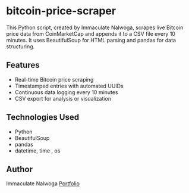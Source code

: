 # bitcoin-price-scraper
This Python script, created by Immaculate Nalwoga, scrapes live Bitcoin price data from CoinMarketCap and appends it to a CSV file every 10 minutes. It uses BeautifulSoup for HTML parsing and pandas for data structuring.

## Features

- Real-time Bitcoin price scraping
- Timestamped entries with automated UUIDs
- Continuous data logging every 10 minutes
- CSV export for analysis or visualization

## Technologies Used

- Python
- BeautifulSoup
- pandas
- datetime, time , os

## Author 

Immaculate Nalwoga
[Portfolio](https://nalwogaimmaculate3.wixsite.com/immy-1)
  
